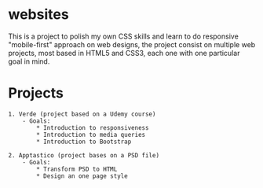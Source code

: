 # websites

This is a project to polish my own CSS skills and learn to do responsive "mobile-first" approach on web designs, the project consist on multiple web projects, most based in HTML5 and CSS3, each one with one particular goal in mind.

# Projects

	1. Verde (project based on a Udemy course)
		- Goals: 
			* Introduction to responsiveness
			* Introduction to media queries
			* Introduction to Bootstrap

	2. Apptastico (project bases on a PSD file)
		- Goals:
			* Transform PSD to HTML
			* Design an one page style
